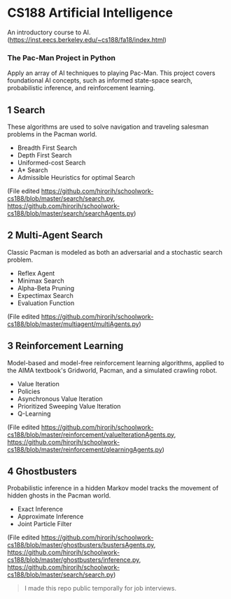 # CS188 Artificial Intelligence 
An introductory course to AI. (https://inst.eecs.berkeley.edu/~cs188/fa18/index.html)

### The Pac-Man Project in Python
Apply an array of AI techniques to playing Pac-Man.
This project covers foundational AI concepts, such as informed state-space search, probabilistic inference, and reinforcement learning.

## 1  Search 
These algorithms are used to solve navigation and traveling salesman problems in the Pacman world.
* Breadth First Search
* Depth First Search
* Uniformed-cost Search
* A* Search
* Admissible Heuristics for optimal Search

(File edited https://github.com/hirorih/schoolwork-cs188/blob/master/search/search.py, https://github.com/hirorih/schoolwork-cs188/blob/master/search/searchAgents.py)

## 2  Multi-Agent Search
Classic Pacman is modeled as both an adversarial and a stochastic search problem. 
* Reflex Agent
* Minimax Search
* Alpha-Beta Pruning
* Expectimax Search
* Evaluation Function

(File edited https://github.com/hirorih/schoolwork-cs188/blob/master/multiagent/multiAgents.py)

## 3  Reinforcement Learning
Model-based and model-free reinforcement learning algorithms, applied to the AIMA textbook's Gridworld, Pacman, and a simulated crawling robot.
* Value Iteration
* Policies
* Asynchronous Value Iteration
* Prioritized Sweeping Value Iteration
* Q-Learning

(File edited https://github.com/hirorih/schoolwork-cs188/blob/master/reinforcement/valueIterationAgents.py, https://github.com/hirorih/schoolwork-cs188/blob/master/reinforcement/qlearningAgents.py)

## 4  Ghostbusters
Probabilistic inference in a hidden Markov model tracks the movement of hidden ghosts in the Pacman world.
* Exact Inference
* Approximate Inference
* Joint Particle Filter

(File edited https://github.com/hirorih/schoolwork-cs188/blob/master/ghostbusters/bustersAgents.py, https://github.com/hirorih/schoolwork-cs188/blob/master/ghostbusters/inference.py, https://github.com/hirorih/schoolwork-cs188/blob/master/search/search.py)

> I made this repo public temporally for job interviews.
